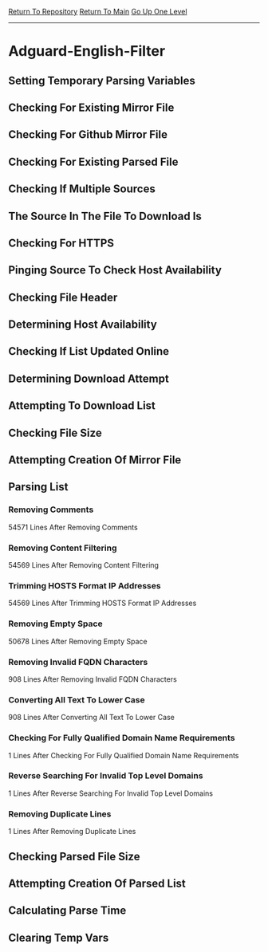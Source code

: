 [Return To Repository](https://github.com/deathbybandaid/piholeparser/)
[Return To Main](https://github.com/deathbybandaid/piholeparser/blob/master/RecentRunLogs/Mainlog.md)
[Go Up One Level](https://github.com/deathbybandaid/piholeparser/blob/master/RecentRunLogs/TopLevelScripts/30-Processing-Blacklists.md)
____________________________________
# Adguard-English-Filter
## Setting Temporary Parsing Variables
## Checking For Existing Mirror File
## Checking For Github Mirror File
## Checking For Existing Parsed File
## Checking If Multiple Sources
## The Source In The File To Download Is
## Checking For HTTPS
## Pinging Source To Check Host Availability
## Checking File Header
## Determining Host Availability
## Checking If List Updated Online
## Determining Download Attempt
## Attempting To Download List
## Checking File Size
## Attempting Creation Of Mirror File
## Parsing List
### Removing Comments
54571 Lines After Removing Comments
### Removing Content Filtering
54569 Lines After Removing Content Filtering
### Trimming HOSTS Format IP Addresses
54569 Lines After Trimming HOSTS Format IP Addresses
### Removing Empty Space
50678 Lines After Removing Empty Space
### Removing Invalid FQDN Characters
908 Lines After Removing Invalid FQDN Characters
### Converting All Text To Lower Case
908 Lines After Converting All Text To Lower Case
### Checking For Fully Qualified Domain Name Requirements
1 Lines After Checking For Fully Qualified Domain Name Requirements
### Reverse Searching For Invalid Top Level Domains
1 Lines After Reverse Searching For Invalid Top Level Domains
### Removing Duplicate Lines
1 Lines After Removing Duplicate Lines
## Checking Parsed File Size
## Attempting Creation Of Parsed List
## Calculating Parse Time
## Clearing Temp Vars
